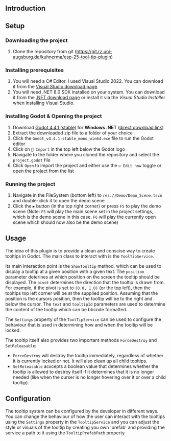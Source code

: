 ## Introduction

## Setup

### Downloading the project

1. Clone the repository from git (https://git.rz.uni-augsburg.de/kuhnerma/esp-25-tool-tip-plugin)

### Installing prerequisites

1. You will need a C# Editor. I used Visual Studio 2022. You can download it from the [Visual Studio download page](https://visualstudio.microsoft.com/downloads/).
2. You will need .NET 8.0 SDK installed on your system. You can download it from the [.NET download page](https://dotnet.microsoft.com/en-us/download/dotnet/8.0) or install it via the _Visual Studio Installer_ when installing Visual Studio.

### Installing Godot & Opening the project

1. Download [Godot 4.4.1 (stable)](https://godotengine.org/download/archive/4.4.1-stable/) for **Windows .NET** ([direct download link](https://github.com/godotengine/godot-builds/releases/download/4.4.1-stable/Godot_v4.4.1-stable_mono_win64.zip))
2. Extract the downloaded zip file to a folder of your choice
3. Click the `Godot_v4.4.1-stable_mono_win64.exe` file to run the Godot editor
4. Click on `📁 Import` in the top left below the Godot logo
5. Navigate to the folder where you cloned the repository and select the `project.godot` file
6. Click `Open` to import the project and either use the `☑ Edit now` toggle or open the project from the list

### Running the project

1. Navigate in the FileSystem (bottom left) to `res://Demo/Demo_Scene.tscn` and double-click it to open the demo scene
2. Click the `▶` button (in the top right corner) or press `F5` to play the demo scene (Note: `F5` will play the main scene set in the project settings, which is the demo scene in this case. `F6` will play the currently open scene which should now also be the demo scene)

## Usage

The idea of this plugin is to provide a clean and conscise way to create tooltips in Godot. The main class to interact with is the `ToolTipService`.

Its main interaction point is the `ShowTooltip` method, which can be used to display a tooltip at a given position with a given text. The `position` parameter deterines at which position on the screen the tooltip should be displayed. The `pivot` determines the direction that the tooltip is drawn from.  For example, if the pivot is set to `(0.0, 1.0)` (or the top left), then the tooltips top left corner will be at the supplied position. Assuming that the position is the cursors position, then the tooltip will be to the right and below the cursor. The `text` and `tooltipId` parameters are used to determine the content of the tooltip which can be bbcode formatted.

The `Settings` property of the `ToolTipService` can be used to configure the behaviour that is used in determining how and when the tooltip will be locked.

The tooltip itself also  provides two important methods `ForceDestroy` and `SetReleasable`:

- `ForceDestroy` will destroy the tooltip immediately, regardless of whether it is currently locked or not. It will also clean up all child tooltips.
- `SetReleasable` acxcepts a boolean value that determines whether the tooltip is allowed to destroy itself if it determines that it is no longer needed (like when the curser is no longer hovering over it or over a child tooltip).

## Configuration

The tooltip system can be configured by the developer in different ways. You can change the behaviour of how the user can interact with the tooltips using the `Settings` property in the `TooltipService` and you can adjust the style or visuals of the tooltip by creating you own 'prefab' and providing the service a path to it using the `TooltipPrefabPath` property.